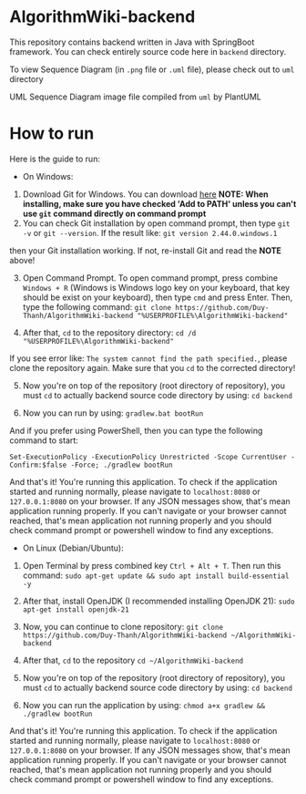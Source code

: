 # AlgorithmWiki-backend

This repository contains backend written in Java with SpringBoot framework. You can check entirely source code here in `backend` directory.

To view Sequence Diagram (in `.png` file or `.uml` file), please check out to `uml` directory

UML Sequence Diagram image file compiled from `uml` by PlantUML

# How to run
Here is the guide to run:

- On Windows:
1) Download Git for Windows. You can download [here](https://gitforwindows.org/)
   **NOTE: When installing, make sure you have checked 'Add to PATH' unless you can't use `git` command directly on command prompt**
2) You can check Git installation by open command prompt, then type `git -v` or `git --version`. If the result like:
`git version 2.44.0.windows.1`

then your Git installation working. If not, re-install Git and read the **NOTE** above!

3) Open Command Prompt. To open command prompt, press combine `Windows + R` (Windows is Windows logo key on your keyboard, that key should be exist on your keyboard), then type `cmd` and press Enter. Then, type the following command:
`git clone https://github.com/Duy-Thanh/AlgorithmWiki-backend "%USERPROFILE%\AlgorithmWiki-backend"`

4) After that, `cd` to the repository directory:
`cd /d "%USERPROFILE%\AlgorithmWiki-backend"`

If you see error like: `The system cannot find the path specified.`, please clone the repository again. Make sure that you `cd` to the corrected directory!

5) Now you're on top of the repository (root directory of repository), you must `cd` to actually backend source code directory by using:
`cd backend`

6) Now you can run by using:
`gradlew.bat bootRun`

And if you prefer using PowerShell, then you can type the following command to start:

`Set-ExecutionPolicy -ExecutionPolicy Unrestricted -Scope CurrentUser -Confirm:$false -Force; ./gradlew bootRun`

And that's it! You're running this application. To check if the application started and running normally, please navigate to `localhost:8080` or `127.0.0.1:8080` on your browser. If any JSON messages show, that's mean application running properly. If you can't navigate or your browser cannot reached, that's mean application not running properly and you should check command prompt or powershell window to find any exceptions.

- On Linux (Debian/Ubuntu):
1) Open Terminal by press combined key `Ctrl + Alt + T`. Then run this command:
`sudo apt-get update && sudo apt install build-essential -y`

2) After that, install OpenJDK (I recommended installing OpenJDK 21):
`sudo apt-get install openjdk-21`

3) Now, you can continue to clone repository:
`git clone https://github.com/Duy-Thanh/AlgorithmWiki-backend ~/AlgorithmWiki-backend`

4) After that, `cd` to the repository
`cd ~/AlgorithmWiki-backend`

5) Now you're on top of the repository (root directory of repository), you must `cd` to actually backend source code directory by using:
`cd backend`

6) Now you can run the application by using:
`chmod a+x gradlew && ./gradlew bootRun`

And that's it! You're running this application. To check if the application started and running normally, please navigate to `localhost:8080` or `127.0.0.1:8080` on your browser. If any JSON messages show, that's mean application running properly. If you can't navigate or your browser cannot reached, that's mean application not running properly and you should check command prompt or powershell window to find any exceptions.
